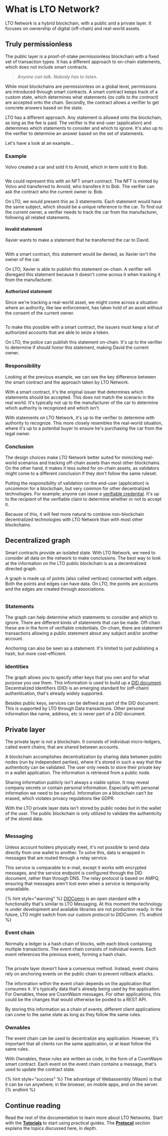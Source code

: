 # What is LTO Network?

LTO Network is a hybrid blockchain, with a public and a private layer. It focuses on ownership of digital (off-chain) and real-world assets.

## Truly permissionless

The public layer is a proof-of-stake permissionless blockchain with a fixed set of transaction types. It has a different approach to on-chain statements, which does not include smart contracts.

> _Anyone can talk. Nobody has to listen._

While most blockchains are permissionless on a global level, permissions are introduced through smart contracts. A smart contract keeps track of a custom state, which determines what statements _(as calls to the contract)_ are accepted onto the chain. Secondly, the contract allows a verifier to get concrete answers based on the state.

LTO has a different approach. Any statement is allowed onto the blockchain, as long as the fee is paid. The verifier is the end-user (application) and determines which statements to consider and which to ignore. It's also up to the verifier to determine an answer based on the set of statements.

Let's have a look at an example...

### Example

Volvo created a car and sold it to Arnold, which in term sold it to Bob.

<img src=".gitbook/assets/file.excalidraw (6).svg" alt="" class="gitbook-drawing">

We could represent this with an NFT smart contract. The NFT is minted by Volvo and transferred to Arnold, who transfers it to Bob. The verifier can ask the contract who the current owner is: Bob.

On LTO, we would present this as 3 statements. Each statement would have the same subject, which should be a unique reference to the car. To find out the current owner, a verifier needs to track the car from the manufacturer, following all related statements.

#### Invalid statement

Xavier wants to make a statement that he transferred the car to David.&#x20;

<img src=".gitbook/assets/file.excalidraw (4).svg" alt="" class="gitbook-drawing">

With a smart contract, this statement would be denied, as Xavier isn't the owner of the car.

On LTO, Xavier is able to publish this statement on-chain. A verifier will disregard this statement because it doesn't come across it when tracking it from the manufacturer.

#### Authorized statement

Since we're tracking a real-world asset, we might come across a situation where an authority, like law enforcement, has taken hold of an asset without the consent of the current owner.

<img src=".gitbook/assets/file.excalidraw (5).svg" alt="" class="gitbook-drawing">

To make this possible with a smart contract, the issuers must keep a list of authorized accounts that are able to seize a token.

On LTO, the police can publish this statement on-chain. It's up to the verifier to determine if should honor this statement, making David the current owner.

### Responsibility

Looking at the previous example, we can see the key difference between the smart contract and the approach taken by LTO Network.

With a smart contract, it's the original issuer that determines which statements should be accepted. This does not match the scenario in the real world. It's typically not up to the manufacturer of the car to determine which authority is recognized and which isn't.

With statements on LTO Network, it's up to the verifier to determine with authority to recognize. This more closely resembles the real-world situation, where it's up to a potential buyer to ensure he's purchasing the car from the legal owner.

### Conclusion

The design choices make LTO Network better suited for mimicking real-world scenarios and tracking off-chain assets than most other blockchains. On the other hand, it makes it less suited for on-chain assets, as validators might come to a different conclusion if they don't follow the same ruleset.

Putting the responsibility of validation on the end-user (application) is uncommon for a blockchain, but very common for other decentralized technologies. For example; anyone can issue a [verifiable credential](protocol/identities/verifiable-credentials.md). It's up to the recipient of the verifiable claim to determine whether or not to accept it.

Because of this, it will feel more natural to combine non-blockchain decentralized technologies with LTO Network than with most other blockchains.

## Decentralized graph

Smart contracts provide an isolated state. With LTO Network, we need to consider all data on the network to make conclusions. The best way to look at the information on the LTO public blockchain is as a decentralized directed graph.

A graph is made up of points (also called vertices) connected with edges. Both the points and edges can have data. On LTO, the points are accounts and the edges are created through associations.

<img src=".gitbook/assets/file.excalidraw.svg" alt="" class="gitbook-drawing">

### Statements

The graph can help determine which statements to consider and which to ignore. There are different kinds of statements that can be made. Off-chain these are in the form of verifiable credentials. On-chain, there are statement transactions allowing a public statement about any subject and/or another account.

Anchoring can also be seen as a statement. It's limited to just publishing a hash, but more cost-efficient.

### Identities

The graph allows you to specify other keys that you own and for what purpose you use them. This information is used to build up a [DID document](protocol/identities/decentralized-identifiers.md). Decentralized Identifiers (DID) is an emerging standard for (off-chain) authentication, that's already widely supported.

Besides public keys, services can be defined as part of the DID document. This is supported by LTO through Data transactions. Other personal information like name, address, etc is never part of a DID document.

## Private layer

The private layer is not a blockchain. It consists of individual micro-ledgers, called event chains, that are shared between accounts.

A blockchain accomplishes decentralization by sharing data between public nodes (run by independent parties), where it's stored in such a way that the authenticity can be validated. The user only needs to store their private key in a wallet application. The information is retrieved from a public node.

Sharing information publicly isn't always a viable option. It may reveal company secrets or contain personal information. Especially with personal information we need to be careful. Information on a blockchain can't be erased, which violates privacy regulations like GDPR.

With the LTO private layer data isn't stored by public nodes but in the wallet of the user. The public blockchain is only utilized to validate the authenticity of the stored data.

<img src=".gitbook/assets/file.excalidraw (3).svg" alt="" class="gitbook-drawing">

### Messaging

Unless account holders physically meet, it's not possible to send data directly from one wallet to another. To solve this, data is wrapped in messages that are routed through a relay service.

This service is comparable to e-mail, except it works with encrypted messages, and the service endpoint is configured through the DID document, rather than through DNS. The relay protocol is based on AMPQ, ensuring that messages aren't lost even when a service is temporarily unavailable.

{% hint style="warning" %}
[DIDComm](https://didcomm.org/) is an open standard with a functionality that's similar to LTO Messaging. At this moment the technology is under development and available libraries are not production ready. In the future, LTO might switch from our custom protocol to DIDComm.
{% endhint %}

### Event chain

Normally a ledger is a hash chain of blocks, with each block containing multiple transactions. The event chain consists of individual events. Each event references the previous event, forming a hash chain.

<figure><img src=".gitbook/assets/screenshot-demo.ownables.info-2023.07.11-19_02_40.png" alt=""><figcaption></figcaption></figure>

The private layer doesn't have a consensus method. Instead, event chains rely on anchoring events on the public chain to prevent rollback attacks.

The information within the event chain depends on the application that consumes it. It's typically data that's already being used by the application. For Ownables, these are CosmWasm messages. For other applications, this could be the changes that would otherwise be posted to a REST API.

By storing this information as a chain of events, different client applications can come to the same state as long as they follow the same rules.

### Ownables

The event chain can be used to decentralize any application. However, it's important that all clients run the same application, or at least follow the same rules.

With Ownables, these rules are written as code, in the form of a CosmWasm smart contract. Each event on the event chain contains a message, that's used to update the contract state.

{% hint style="success" %}
The advantage of Webassembly (Wasm) is that it can be run anywhere; in the browser, on mobile apps, and on the server.
{% endhint %}

## Continue reading

Read the rest of the documentation to learn more about LTO Networks. Start with the [**Tutorials**](./) to start using practical guides. The [**Protocol**](broken-reference) section explains the topics discussed here, in depth.
